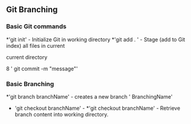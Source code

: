 ## Git Branching

### Basic Git commands
*'git init' - Initialize Git in working directory
*'git add . ' - Stage (add to Git index) all files in current

current directory

8 ' git commit -m "message"'


### Basic Branching

*'git branch branchName' - creates a new branch ' BranchingName'
* 'git checkout branchName' -
*'git checkout branchName'  - Retrieve branch content into working directory.

